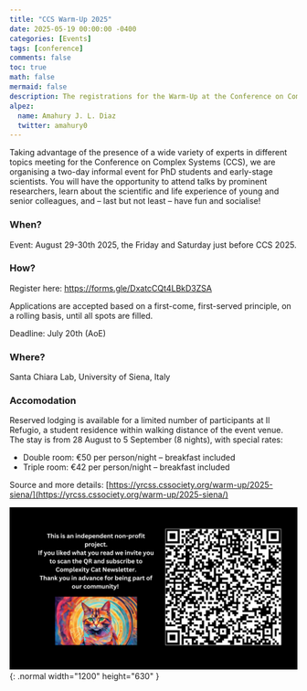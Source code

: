```yaml
---
title: "CCS Warm-Up 2025"
date: 2025-05-19 00:00:00 -0400
categories: [Events]
tags: [conference]
comments: false
toc: true
math: false
mermaid: false
description: The registrations for the Warm-Up at the Conference on Complex Systems are open! Join us in Siena for a weekend full of research and fun.
alpez:
  name: Amahury J. L. Diaz
  twitter: amahury0
---
```

Taking advantage of the presence of a wide variety of experts in different topics meeting for the Conference on Complex Systems (CCS), we are organising a two-day informal event for PhD students and early-stage scientists. You will have the opportunity to attend talks by prominent researchers, learn about the scientific and life experience of young and senior colleagues, and – last but not least – have fun and socialise!

### When?
Event: August 29-30th 2025, the Friday and Saturday just before CCS 2025.

### How?
Register here: https://forms.gle/DxatcCQt4LBkD3ZSA

Applications are accepted based on a first-come, first-served principle, on a rolling basis, until all spots are filled.

Deadline: July 20th (AoE)

### Where?
Santa Chiara Lab, University of Siena, Italy

### Accomodation
Reserved lodging is available for a limited number of participants at Il Refugio, a student residence within walking distance of the event venue. The stay is from 28 August to 5 September (8 nights), with special rates:
- Double room: €50 per person/night – breakfast included
- Triple room: €42 per person/night – breakfast included

Source and more details: [https://yrcss.cssociety.org/warm-up/2025-siena/](https://yrcss.cssociety.org/warm-up/2025-siena/)

![Desktop View](/assets/img/fix/complexity-cat-newsletter.png){: .normal width="1200" height="630" }
